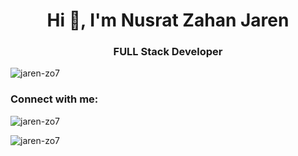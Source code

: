 <h1 align="center">Hi 👋, I'm Nusrat Zahan Jaren</h1>
<h3 align="center">FULL Stack Developer</h3>

<p align="left"> <img src="https://komarev.com/ghpvc/?username=jaren-zo7&label=Profile%20views&color=0e75b6&style=flat" alt="jaren-zo7" /> </p>

<h3 align="left">Connect with me:</h3>
<p align="left">
</p>

<p><img align="center" src="https://github-readme-stats.vercel.app/api/top-langs?username=jaren-zo7&show_icons=true&locale=en&layout=compact" alt="jaren-zo7" /></p>

<p><img align="center" src="https://github-readme-streak-stats.herokuapp.com/?user=jaren-zo7&" alt="jaren-zo7" /></p>
